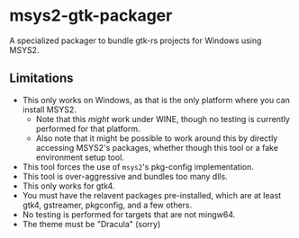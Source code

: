 # msys2-gtk-packager
A specialized packager to bundle gtk-rs projects for Windows using MSYS2. 

## Limitations
 * This only works on Windows, as that is the only platform where you can install MSYS2.
   * Note that this *might* work under WINE, though no testing is currently performed for that platform.
   * Also note that it might be possible to work around this by directly accessing MSYS2's packages, whether though this tool or a fake environment setup tool.
 * This tool forces the use of `msys2`'s pkg-config implementation.
 * This tool is over-aggressive and bundles too many dlls.
 * This only works for gtk4.
 * You must have the relavent packages pre-installed, which are at least gtk4, gstreamer, pkgconfig, and a few others.
 * No testing is performed for targets that are not mingw64.
 * The theme must be "Dracula" (sorry)